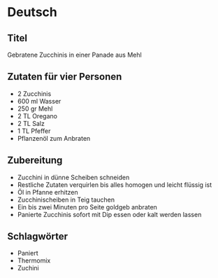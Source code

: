 # Deutsch

## Titel

Gebratene Zucchinis in einer Panade aus Mehl

## Zutaten für vier Personen

* 2 Zucchinis
* 600 ml Wasser
* 250 gr Mehl
* 2 TL Oregano
* 2 TL Salz
* 1 TL Pfeffer
* Pflanzenöl zum Anbraten

## Zubereitung

* Zucchini in dünne Scheiben schneiden
* Restliche Zutaten verquirlen bis alles homogen und leicht flüssig ist
* Öl in Pfanne erhitzen
* Zucchinischeiben in Teig tauchen
* Ein bis zwei Minuten pro Seite goldgeb anbraten
* Panierte Zucchinis sofort mit Dip essen oder kalt werden lassen

## Schlagwörter

* Paniert
* Thermomix
* Zuchini

